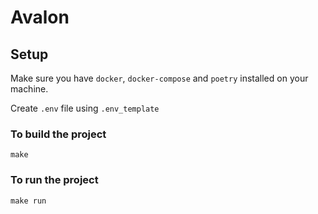 # Avalon

## Setup

Make sure you have `docker`, `docker-compose` and `poetry` installed on your machine.

Create `.env` file using `.env_template`

### To build the project

    make


### To run the project

    make run

